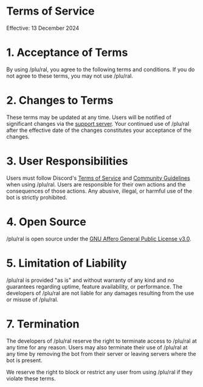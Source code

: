# Terms of Service
Effective: 13 December 2024

# 1. Acceptance of Terms
By using /plu/ral, you agree to the following terms and conditions. If you do not agree to these terms, you may not use /plu/ral.

# 2. Changes to Terms
These terms may be updated at any time. Users will be notified of significant changes via the [support server](https://discord.gg/4mteVXBDW7). Your continued use of /plu/ral after the effective date of the changes constitutes your acceptance of the changes.

# 3. User Responsibilities
Users must follow Discord's [Terms of Service](https://discord.com/terms) and [Community Guidelines](https://discord.com/guidelines) when using /plu/ral. Users are responsible for their own actions and the consequences of those actions. Any abusive, illegal, or harmful use of the bot is strictly prohibited.

# 4. Open Source
/plu/ral is open source under the [GNU Affero General Public License v3.0](https://www.gnu.org/licenses/agpl-3.0.html).

# 5. Limitation of Liability
/plu/ral is provided "as is" and without warranty of any kind and no guarantees regarding uptime, feature availability, or performance. The developers of /plu/ral are not liable for any damages resulting from the use or misuse of /plu/ral.

# 7. Termination
The developers of /plu/ral reserve the right to terminate access to /plu/ral at any time for any reason. Users may also terminate their use of /plu/ral at any time by removing the bot from their server or leaving servers where the bot is present.

We reserve the right to block or restrict any user from using /plu/ral if they violate these terms.

